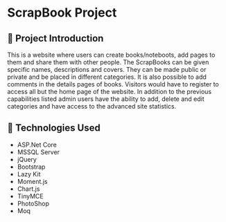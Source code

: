 # ScrapBook Project
## :mag_right: Project Introduction

This is a website where users can create books/noteboots, add pages to them and share them with other people. The ScrapBooks can be given specific names, descriptions and covers. They can be made public or private and be placed in different categories. It is also possible to add comments in the details pages of books. Visitors would have to register to access all but the home page of the website. In addition to the previous capabilities listed admin users have the ability to add, delete and edit categories and have access to the advanced site statistics.

## :electric_plug: Technologies Used

* ASP.Net Core
* MSSQL Server
* jQuery
* Bootstrap
* Lazy Kit
* Moment.js
* Chart.js
* TinyMCE
* PhotoShop
* Moq